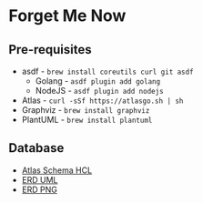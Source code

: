 # Forget Me Now

## Pre-requisites

- asdf - `brew install coreutils curl git asdf`
  - Golang - `asdf plugin add golang`
  - NodeJS - `asdf plugin add nodejs`
- Atlas - `curl -sSf https://atlasgo.sh | sh`
- Graphviz - `brew install graphviz`
- PlantUML - `brew install plantuml`

## Database

- [Atlas Schema HCL](./database/schema)
- [ERD UML](./database/docs/erd.puml)
- [ERD PNG](./database/docs/erd.png)
